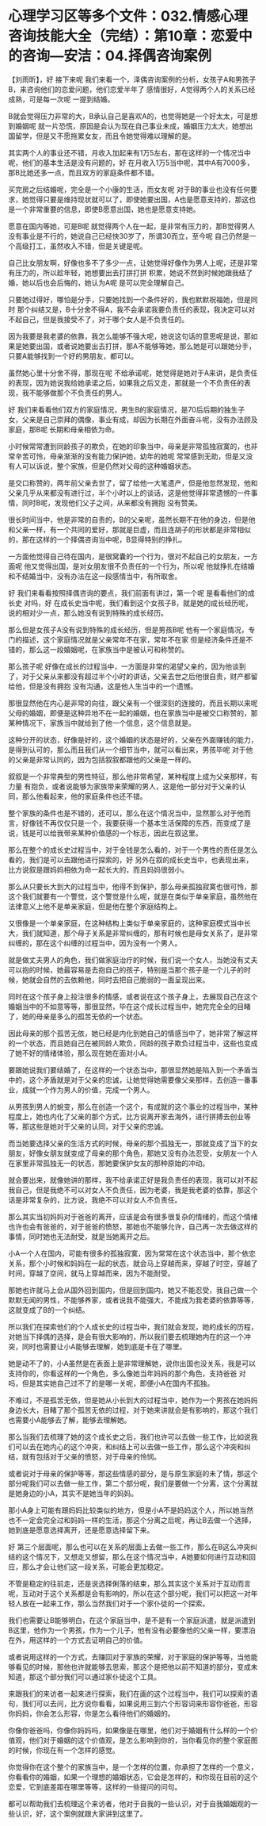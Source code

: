 # 心理学习区等多个文件：032.情感心理咨询技能大全（完结）：第10章：恋爱中的咨询—安洁：04.择偶咨询案例

【刘雨昕】，好 接下来呢 我们来看一个，泽偶咨询案例的分析，女孩子A和男孩子B，来咨询他们的恋爱问题，他们恋爱半年了 感情很好，A觉得两个人的关系已经成熟，可是每一次呢 一提到结婚。

B就会觉得压力非常的大，B承认自己是喜欢A的，也觉得她是一个好太太，可是想到婚姻呢 就一片恐慌，原因是会认为现在自己事业未成，婚姻压力太大，她想出国留学，但是又不愿拖累女友，而且令她觉得难以理解的是。

其实两个人的事业还不错，月收入加起来有1万5左右，那在这样的一个情况当中呢，他们的基本生活是没有问题的，好 在月收入1万5当中呢，其中A有7000多，那B比她还多一点，而且双方的家庭条件都不错。

买完房之后结婚呢，完全是一个小康的生活，而女友呢 对于B的事业也没有任何要求，她觉得只要是维持现状就可以了，即使她要出国，A也是愿意支持的，那这也是一个非常重要的信息，即使B愿意出国，她也是愿意支持她。

愿意在国内等她，可是B呢 就觉得两个人在一起，是非常有压力的，那B觉得男人没有事业是不行的，她说自己已经快30岁了，所谓30而立，至今呢 自己仍然是一个高级打工，虽然收入不错，但是关键是呢。

自己比女朋友啊，好像也多不了多少一点，让她觉得好像作为男人上呢，还是非常有压力的，所以趁年轻，她想要出去打拼打拼 积累，她说不然到时候她跟我结了婚，她以后也会后悔的，她认为A呢 是可以完全理解自己。

只要她过得好，哪怕是分手，只要她找到一个条件好的，我也默默祝福她，但是同时 那个纠结又是，B十分舍不得A，我不会承诺我要负责任的表现，我决定可以对不起自己，但是我接受不了，对于哪个女人是不负责任的。

因为我要是我老婆的依靠，我怎么能够不强大呢，她说这句话的意思呢是说，那如果是她要出国，或者说她要出去打拼，那A不能够等她，那么她是可以跟她分手，只要A能够找到一个好的男朋友，都可以。

虽然她心里十分舍不得，那现在呢 不给承诺呢，她觉得是她对于A来讲，是负责任的表现，因为她说我给她承诺之后，如果我之后又走，那就是一个不负责任的表现，我不能够做那个不负责任的男人。

好 我们来看看他们双方的家庭情况，男生B的家庭情况，是70后后期的独生子女，父亲是自己崇拜的偶像，事业有成，却因为长期在外面奋斗呢，没有办法顾及家庭，那B呢 长期和母亲相依为命。

小时候常常遭到同龄孩子的欺负，在她的印象当中，母亲是非常孤独寂寞的，也非常辛苦可怜，母亲渐渐的没有能力保护她，幼年的她呢 常常感到无助，但是又没有人可以诉说，整个家族，但是仍然对父母的这种婚姻状态。

是交口称赞的，两年前父亲去世了，留了给他一大笔遗产，但是他忽然发现，他和父亲几乎从来都没有进行过，半个小时以上的谈话，这是他觉得非常遗憾的一件事情，同时B呢，发现他们父子之间，从来都没有拥抱 没有赞美。

很长时间当中，他是非常的自责的，B的父亲呢，虽然长期不在他的身边，但是他和父亲一样，有一个共同的爱好，那就是巨虚，而且连胡子的形状都是非常相似的，那在这样的一个择偶咨询当中呢，B显得特别的挣扎。

一方面他觉得自己待在国内，是很窝囊的一个行为，很对不起自己的女朋友，一方面呢 他又觉得出国，是对女朋友很不负责任的一个行为，所以呢 他就挣扎在结婚和不结婚当中，没有办法在这一段感情当中，有所取舍。

好 我们来看看按照择偶咨询的要点，我们前面有讲过，第一个呢 是看看他们的成长史 对吗，好 在成长史当中呢，我们看到这个女孩子B，就是她的成长经历呢，说的相对少一点，那么她没有说到特殊的成长经历。

那么但是女孩子A没有说到特殊的成长经历，但是男孩B呢 他有一个家庭情况，专门的描述，这个家庭情况就是父亲常年不在家，常年不在家 但是经济条件还是不错的，那么这一段婚姻呢，在家族当中是被认可和称赞的。

那么孩子呢 好像在成长的过程当中，一方面是非常的渴望父亲的，因为他谈到了，对于父亲从来都没有超过半个小时的讲话，父亲去世之后他很自责，财产都留给他，但是没有拥抱 没有沟通，这是他人生当中的一个遗憾。

那很显然他在内心是非常的向往，跟父亲有一个很深刻的连接的，而且长期以来呢 父母的婚姻，即便是这种异地不在一起的婚姻，也在家族当中是被交口称赞的，那某种情况下，家族当中就给到了他一个信息，这个信息就是。

这种分开的状态，好像是好的，这个婚姻的状态是好的，父亲在外面赚钱的能力，是得到认可的，那么而且我们从一个细节当中，就可以看出来，男孩毕呢 对于他的父亲是非常认同的，因为包括叙叙都跟他的父亲是一样的。

叙叙是一个非常典型的男性特征，那么他非常希望，某种程度上成为父亲那样，有力量 有抱负，或者说能够为家族带来荣耀的男人，这是他一部分对于父亲的认同，那么他看起来，他的家庭条件也还不错。

整个家族的条件也是不错的，还可以，那么在这个情况当中，显然那么对于他而言，好像钱不再仅仅只是一个，我要获得一个基本生活保障的东西，而变成了是说，钱是可以给我带来某种价值感的一个标志，因此在叙这里。

那么在整个的成长史过程当中，对于金钱是怎么看的，对于一个男性的责任是怎么看的，我们是可以去跟他进行探索的，好 另外在叙的成长史当中，也表现出来，比方说叙是跟妈妈相依为命一起长大的，而且妈妈很弱小。

那么从只要长大到大的过程当中，他得不到保护，那么母亲孤独寂寞也很可怜，那这个我们就要有一个警觉，这个警觉是什么呢，就是在类似于单亲家庭，虽然他在法律意义上他不是单亲家庭，但是他在整个家庭结构上。

又很像是一个单亲家庭，在这种结构上类似于单亲家庭的，这种家庭模式当中长大，我们就知道，那个母子关系是非常纠缠的，那有时候也是母女关系了，是非常纠缠的，那在这个纠缠的过程当中，因为没有一个男人。

就是做丈夫男人的角色，我们做家庭治疗的时候，我们说一个女人，当她没有丈夫可以抱的时候，她最容易是去抱自己的孩子，特别是当那个孩子是一个儿子的时候，她就会自然的去依赖他，同时去把自己脆弱的一面呈现出来。

同时在这个孩子身上投注很多的情感，或者说在这个孩子身上，去展现自己在这个婚姻当中的不如意等等，那很显然，毕在这个成长过程当中，她完完全全的目睹了，她的母亲是多么的孤苦无依的一个状态。

因此母亲的那个孤苦无依，她已经是内化到她自己的情感当中了，她非常了解这样的一个状态，而且她自己在被同龄人欺负，同龄的孩子欺负过程当中，这些也变成了她不好的情绪体验，那么现在她在面对小A。

要跟她说我们要结婚了，在这样的一个状态当中，那很显然她是陷入到一个矛盾当中的，这个矛盾就是对于父亲的忠诚，让她觉得她需要像父亲那样，去创造一番事业，成就一个作为男人的价值，完成一个男人。

从男孩到男人的蛻变，那么在创造一个这个，有成就的这个事业的过程当中，某种程度上，她也内化了父亲的那个方式，比方说离开家去海外，进行拼搏去创业等等，那这些是她对于父亲的认同，对于父亲的忠诚。

而当她要选择父亲的生活方式的时候，母亲的那个孤独无一，那就变成了当下的女朋友，好像女朋友就变成了母亲的那个角色，那她又没有办法忍受，女朋友一个人在家里非常孤独无一的状态，那她要保护女友的那种原始的冲动。

就会要出来，就像她讲的那样，我不给承诺正好是我负责任的表现，我可以对不起我自己，但是我绝不可以对女人不负责任，因为老婆，我是我老婆的依靠，那这个话是非常复杂的，比方说，我绝不可以对女人不负责任。

那么其实当初妈妈对于爸爸的离开，应该是会有很多很复杂的情绪的，而这个情绪也许也会有爸爸的，对于爸爸的愤怒，那她也不能够允许，自己再一次去做这样的事情，同时她也无法耐受，就是当她离开之后。

小A一个人在国内，可能有很多的孤独寂寞，因为常常在这个状态当中，那个依恋关系，那个小时候和妈妈在一起的状态，就会马上穿越而来，穿越了时空，穿越了时间，穿越了空间，就马上穿越而来，因为不能耐受。

那她也许就马上会从国外回到国内，但是回到国内，她又不能忍受，我自己做一个默默无闻的男性，不能够养家，或者说我不能强大，不能成为我老婆的依靠等等，这就变成了B的一个纠结。

所以我们在探索他们的个人成长史的过程当中，我们就会发现，她的成长的历程，对她当下择偶的选择，是会有很大影响的，所以我们要去梳理她内在的这一个冲突，同时也需要让小A能够去理解，她到底是卡在了哪里。

她是动不了的，小A虽然是在表面上是非常理解她，说你出国也没关系，我是可以支持你的，你看这样的一个角色，多么像她当年妈妈的那个角色，支持爸爸 对吗，但是其实她自己过不了的是哪一关呢，即便小A在国内不孤独。

不难过，不是孤苦无依，但是她从小长到大的过程当中，她作为一个男孩在她妈妈身边长大，目睹了那个孤苦无依的过程，对于她来讲就会是有影响的，那这个我们也需要小A能够去了解，能够去理解她。

那么当我们去梳理了她的这个成长史之后，我们也许可以去做一些工作，比如说我们可以去在她内心的这个冲突，和纠结上可以去做一些工作，那么这个冲突和纠结，就有包括对于父亲的愤怒，对于母亲的怜悯。

或者说对于母亲的保护等等，那这些情感的部分，是与原生家庭的未了情，那这个部分呢我们可以去做一些工作，第二个部分呢，我们是要做一个分离，这个分离就是她身边的小A，其实不是她当年的妈妈。

那小A身上可能有跟妈妈比较类似的地方，但是小A不是妈妈这个人，所以她当然也不一定会完全过和妈妈一样的生活，那这个分离之后呢，再让B去做一个选择，她到底是愿意选择离开，还是愿意选择留下来。

好 第三个层面呢，那么也可以在关系的层面上去做一些工作，那么在B这么冲突纠结的这个情况下，又想走又想留，那么在这个情况当中，A她要如何进行互动和回应，那么才会让他们这一段关系，可能会更加稳定。

不管是稳定的往前走，还是说选择俐落的结束，那么其实这个关系对于互动而言呢，互动对于这个关系都是会有影响的，所以在这个部分呢，我们可以把这一对年轻人放在一起来工作，那么当然我们对于一个家仆徒的一个探索。

我们也需要让B能够明白，在这个家庭当中，是不是有一个家庭派遣，就是派遣到B这里，他作为一个男孩，作为一个儿子，他有没有必要像他的父亲一样，要漂泊在外，用这样的一个方式去证明自己的价值。

或者说用这样的一个方式，去赚回对于家族的荣耀，对于家庭的保护等等，当他能够看见的时候，那他也许就能够去思索，那这个是把他以前不知道的部分，变成未知道，那这个部分我们可以通过家仆徒这个工具。

来跟我们的来访者一起来进行探索，我们在画的这个过程当中，我们可以探索的语句，我们可以去问，比方说你看看，如果说用三到六个形容词来形容你爸爸，形容你妈妈，你会怎么形容，你是怎么看待他们的婚姻的。

你像你爸爸吗，你像你妈妈吗，如果像是在哪里，他们对于婚姻有什么样的一个价值观，他们对于婚姻的这个价值观，是怎么影响到你的，当你看见你的整个家庭图的时候，你现在有一个怎样的感觉。

你觉得你在这个整个的家族当中，是一个怎样的位置，你承担了怎样的一个意义，你看看你的婚姻，如果一个理想的婚姻状态，它会是怎样的，和你现在目前的这个恋爱，它到底差距在哪里等等，这样的一些提问的问句。

都可以帮助我们去梳理这个来访者，他对于自我的一些认识，对于自我婚姻观的一些认识，好，这个案例就跟大家讲到这里了。